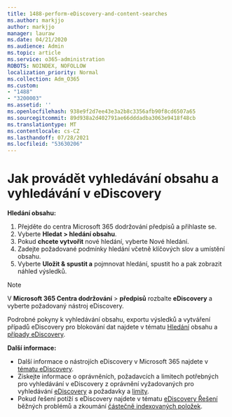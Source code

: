 ```yaml
---
title: 1488-perform-eDiscovery-and-content-searches
ms.author: markjjo
author: markjjo
manager: lauraw
ms.date: 04/21/2020
ms.audience: Admin
ms.topic: article
ms.service: o365-administration
ROBOTS: NOINDEX, NOFOLLOW
localization_priority: Normal
ms.collection: Adm_O365
ms.custom:
- "1488"
- "3200003"
ms.assetid: ''
ms.openlocfilehash: 938e9f2d7ee43e3a2b8c3356afb90f8cd6507a65
ms.sourcegitcommit: 89d938a2d402791ae66dddadba3063e9418f48cb
ms.translationtype: MT
ms.contentlocale: cs-CZ
ms.lasthandoff: 07/28/2021
ms.locfileid: "53630206"
---
```

# <a name="how-to-perform-content-searches-and-ediscovery-searches"></a>Jak provádět vyhledávání obsahu a vyhledávání v eDiscovery

**Hledání obsahu:**

1. Přejděte do centra Microsoft 365 dodržování předpisů a přihlaste se.
2. Vyberte **Hledat > hledání obsahu**.
3. Pokud **chcete vytvořit** nové hledání, vyberte Nové hledání.
4. Zadejte požadované podmínky hledání včetně klíčových slov a umístění obsahu.
5. Vyberte **Uložit & spustit a** pojmnovat hledání, spustit ho a pak zobrazit náhled výsledků.

> [!NOTE]
> V **Microsoft 365 Centra dodržování**  >  **předpisů** rozbalte **eDiscovery** a vyberte požadovaný nástroj eDiscovery.

Podrobné pokyny k vyhledávání obsahu, exportu výsledků a vytváření případů eDiscovery pro blokování dat najdete v tématu [Hledání](/microsoft-365/compliance/content-search) obsahu a [případy eDiscovery](/microsoft-365/compliance/ediscovery-cases).

**Další informace:**

- Další informace o nástrojích eDiscovery v Microsoft 365 najdete v [tématu eDiscovery](/microsoft-365/compliance/ediscovery).
- Získejte informace o oprávněních, požadavcích a limitech potřebných pro vyhledávání v eDiscovery z oprávnění vyžadovaných pro vyhledávání [eDiscovery](/microsoft-365/compliance/assign-ediscovery-permissions) a požadavky a [limity](/microsoft-365/compliance/limits-for-content-search).
- Pokud řešení potíží s eDiscovery najdete v tématu [eDiscovery Řešení](/microsoft-365/compliance/ediscovery-troubleshooting-common-issues) běžných problémů a zkoumání [částečně indexovaných položek](/microsoft-365/compliance/investigating-partially-indexed-items-in-ediscovery).
